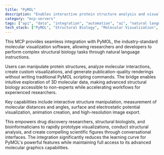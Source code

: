 ```yaml
---
title: "PyMOL"
description: "Enables interactive protein structure analysis and visualization in PyMOL using natural language commands for molecular modeling and rendering."
category: "mcp-servers"
tags: ["api", "data", "integration", "automation", "ai", "natural language processing", "molecular modeling", "3D visualization"]
tech_stack: ["PyMOL", "Structural Biology", "Molecular Visualization", "Bioinformatics", "Scientific Computing", "Natural Language Processing"]
---
```


This MCP provides seamless integration with PyMOL, the industry-standard molecular visualization software, allowing researchers and developers to perform complex structural biology tasks through natural language instructions. 

Users can manipulate protein structures, analyze molecular interactions, create custom visualizations, and generate publication-quality renderings without writing traditional PyMOL scripting commands. The bridge enables intuitive exploration of 3D molecular data, making advanced structural biology accessible to non-experts while accelerating workflows for experienced researchers.

Key capabilities include interactive structure manipulation, measurement of molecular distances and angles, surface and electrostatic potential visualization, animation creation, and high-resolution image export. 

This empowers drug discovery researchers, structural biologists, and bioinformaticians to rapidly prototype visualizations, conduct structural analysis, and create compelling scientific figures through conversational interfaces. The integration significantly reduces the learning curve for PyMOL's powerful features while maintaining full access to its advanced molecular graphics capabilities.